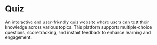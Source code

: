 # Quiz
An interactive and user-friendly quiz website where users can test their knowledge across various topics. This platform supports multiple-choice questions, score tracking, and instant feedback to enhance learning and engagement.
